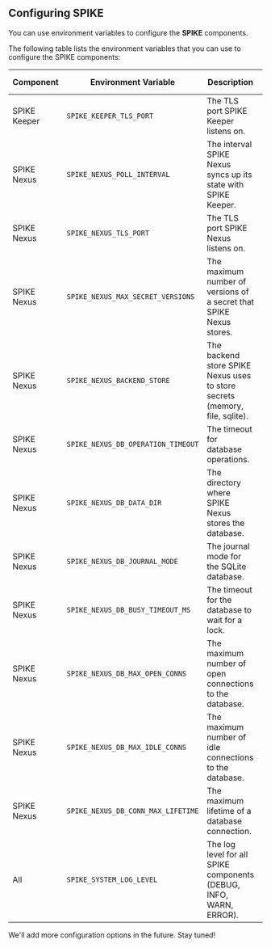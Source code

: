 ## Configuring SPIKE

You can use environment variables to configure the **SPIKE** components. 

The following table lists the environment variables that you can use to 
configure the SPIKE components:

| Component    | Environment Variable               | Description                                                                 | Default Value |
|--------------|------------------------------------|-----------------------------------------------------------------------------|---------------|
| SPIKE Keeper | `SPIKE_KEEPER_TLS_PORT`            | The TLS port SPIKE Keeper listens on.                                       | `":8443"`     |
| SPIKE Nexus  | `SPIKE_NEXUS_POLL_INTERVAL`        | The interval SPIKE Nexus syncs up its state with SPIKE Keeper.              | `"5m"`        |
| SPIKE Nexus  | `SPIKE_NEXUS_TLS_PORT`             | The TLS port SPIKE Nexus listens on.                                        | `":8553"`     |
| SPIKE Nexus  | `SPIKE_NEXUS_MAX_SECRET_VERSIONS`  | The maximum number of versions of a secret that SPIKE Nexus stores.         | `10`          |
| SPIKE Nexus  | `SPIKE_NEXUS_BACKEND_STORE`        | The backend store SPIKE Nexus uses to store secrets (memory, file, sqlite). | `"memory"`    |
| SPIKE Nexus  | `SPIKE_NEXUS_DB_OPERATION_TIMEOUT` | The timeout for database operations.                                        | `"5s"`        |
| SPIKE Nexus  | `SPIKE_NEXUS_DB_DATA_DIR`          | The directory where SPIKE Nexus stores the database.                        | `"./data"`    |
| SPIKE Nexus  | `SPIKE_NEXUS_DB_JOURNAL_MODE`      | The journal mode for the SQLite database.                                   | `"WAL"`       |   
| SPIKE Nexus  | `SPIKE_NEXUS_DB_BUSY_TIMEOUT_MS`   | The timeout for the database to wait for a lock.                            | `1000`        |
| SPIKE Nexus  | `SPIKE_NEXUS_DB_MAX_OPEN_CONNS`    | The maximum number of open connections to the database.                     | `10`          |
| SPIKE Nexus  | `SPIKE_NEXUS_DB_MAX_IDLE_CONNS`    | The maximum number of idle connections to the database.                     | `5`           |
| SPIKE Nexus  | `SPIKE_NEXUS_DB_CONN_MAX_LIFETIME` | The maximum lifetime of a database connection.                              | `"1h"`        |
| All          | `SPIKE_SYSTEM_LOG_LEVEL`           | The log level for all SPIKE components (DEBUG, INFO, WARN, ERROR).          | `"DEBUG"`     |

We'll add more configuration options in the future. Stay tuned!